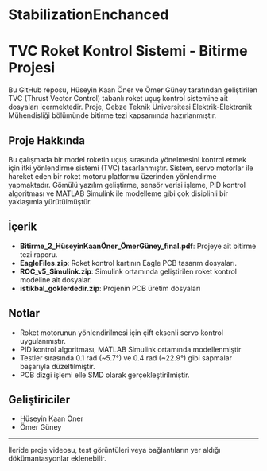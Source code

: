 # StabilizationEnchanced
# TVC Roket Kontrol Sistemi - Bitirme Projesi

Bu GitHub reposu, Hüseyin Kaan Öner ve Ömer Güney tarafından geliştirilen TVC (Thrust Vector Control) tabanlı roket uçuş kontrol sistemine ait dosyaları içermektedir. Proje, Gebze Teknik Üniversitesi Elektrik-Elektronik Mühendisliği bölümünde bitirme tezi kapsamında hazırlanmıştır.

## Proje Hakkında

Bu çalışmada bir model roketin uçuş sırasında yönelmesini kontrol etmek için itki yönlendirme sistemi (TVC) tasarlanmıştır. Sistem, servo motorlar ile hareket eden bir roket motoru platformu üzerinden yönlendirme yapmaktadır. Gömülü yazılım geliştirme, sensör verisi işleme, PID kontrol algoritması ve MATLAB Simulink ile modelleme gibi çok disiplinli bir yaklaşımla yürütülmüştür.

## İçerik

- **Bitirme_2_HüseyinKaanÖner_ÖmerGüney_final.pdf**: Projeye ait bitirme tezi raporu.
- **EagleFiles.zip**: Roket kontrol kartının Eagle PCB tasarım dosyaları.
- **ROC_v5_Simulink.zip**: Simulink ortamında geliştirilen roket kontrol modeline ait dosyalar.
- **istikbal_goklerdedir.zip**: Projenin PCB üretim dosyaları


## Notlar

- Roket motorunun yönlendirilmesi için çift eksenli servo kontrol uygulanmıştır.
- PID kontrol algoritması, MATLAB Simulink ortamında modellenmiştir
- Testler sırasında 0.1 rad (~5.7°) ve 0.4 rad (~22.9°) gibi sapmalar başarıyla düzeltilmiştir.
- PCB dizgi işlemi elle SMD olarak gerçekleştirilmiştir.

## Geliştiriciler

- Hüseyin Kaan Öner  
- Ömer Güney

---

İleride proje videosu, test görüntüleri veya bağlantıların yer aldığı dökümantasyonlar eklenebilir.
